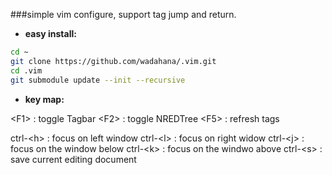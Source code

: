 
###simple vim configure, support tag jump and return.

+ **easy install:**

````bash
cd ~
git clone https://github.com/wadahana/.vim.git
cd .vim
git submodule update --init --recursive
````

+ **key map:**

<F1\> : toggle Tagbar
<F2\> : toggle NREDTree
<F5\> : refresh tags

ctrl-<h\> : focus on left window
ctrl-<l\> : focus on right widow
ctrl-<j\> : focus on the window below
ctrl-<k\> : focus on the windwo above
ctrl-<s\> : save current editing document
